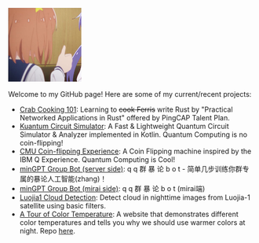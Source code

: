 [<img src="https://raw.githubusercontent.com/DEDZTBH/DEDZTBH/master/mira.jpg" height="150"/>](image.png)

Welcome to my GitHub page!
Here are some of my current/recent projects:

- [Crab Cooking 101](https://github.com/DEDZTBH-Talent-Plan-Rust): Learning to ~~cook Ferris~~ write Rust by "Practical Networked Applications in Rust" offered by PingCAP Talent Plan.
- [Kuantum Circuit Simulator](https://github.com/DEDZTBH/KuantumCircuitSim): A Fast & Lightweight Quantum Circuit Simulator & Analyzer implemented in Kotlin. Quantum Computing is no coin-flipping!
- [CMU Coin-flipping Experience](https://github.com/DEDZTBH/CMU_Coin-flipping_Experience): A Coin Flipping machine inspired by the IBM Q Experience. Quantum Computing is Cool!
- [minGPT Group Bot (server side)](https://github.com/DEDZTBH/minGPT-group-bot-server): q q 群 暴 论 b o t - 简单几步训练你群专属的暴论人工智能(zhang)！ 
- [minGPT Group Bot (mirai side)](https://github.com/DEDZTBH/minGPT-group-bot-mirai): q q 群 暴 论 b o t (mirai端)
- [Luojia1 Cloud Detection](https://github.com/DEDZTBH/luojia1-cloud-detection): Detect cloud in nighttime images from Luojia-1 satellite using basic filters.
- [A Tour of Color Temperature](https://dedztbh.github.io/a-tour-of-color-temperature): A website that demonstrates different color temperatures and tells you why we should use warmer colors at night. Repo [here](https://github.com/DEDZTBH/a-tour-of-color-temperature).
